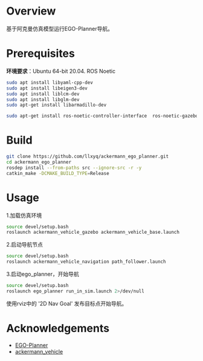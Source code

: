 # Overview

基于阿克曼仿真模型运行EGO-Planner导航。

# Prerequisites

**环境要求**：Ubuntu 64-bit 20.04. ROS Noetic

```bash
sudo apt install libyaml-cpp-dev
sudo apt install libeigen3-dev
sudo apt install liblcm-dev
sudo apt install libglm-dev
sudo apt-get install libarmadillo-dev

sudo apt-get install ros-noetic-controller-interface  ros-noetic-gazebo-ros-control ros-noetic-joint-state-controller ros-noetic-joint-state-publisher ros-noetic-robot-state-publisher ros-noetic-controller-manager ros-noetic-effort-controllers ros-noetic-joint-trajectory-controller ros-noetic-ackermann-msgs ros-noetic-velodyne-* ros-noetic-teleop-twist-keyboard
```

# Build

```bash
git clone https://github.com/llxyq/ackermann_ego_planner.git
cd ackermann_ego_planner
rosdep install --from-paths src --ignore-src -r -y
catkin_make -DCMAKE_BUILD_TYPE=Release
```

# Usage

1.加载仿真环境

```bash
source devel/setup.bash
roslaunch ackermann_vehicle_gazebo ackermann_vehicle_base.launch 
```

2.启动导航节点

```bash
source devel/setup.bash
roslaunch ackermann_vehicle_navigation path_follower.launch
```

3.启动ego_planner，开始导航

```bash
source devel/setup.bash
roslaunch ego_planner run_in_sim.launch 2>/dev/null
```

使用rviz中的 '2D Nav Goal' 发布目标点开始导航。

# Acknowledgements

-  [EGO-Planner](https://github.com/ZJU-FAST-Lab/ego-planner) 
- [ackermann_vehicle](https://github.com/hdh7485/ackermann_vehicle)

